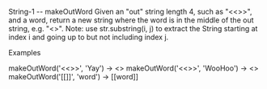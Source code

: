 String-1 -- makeOutWord
Given an "out" string length 4, such as "<<>>", and a word, return a new string where the word is in the middle of the out string, e.g. "<<word>>". Note: use str.substring(i, j) to extract the String starting at index i and going up to but not including index j.

Examples

makeOutWord('<<>>', 'Yay') → <>
makeOutWord('<<>>', 'WooHoo') → <>
makeOutWord('[[]]', 'word') → [[word]]